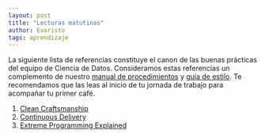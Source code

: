 ```yaml
---
layout: post
title: "Lecturas matutinas"
author: Evaristo
tags: aprendizaje
---
```


La siguiente lista de referencias constituye el canon de las buenas prácticas del equipo de Ciencia
de Datos. Consideramos estas referencias un complemento de nuestro [manual de
procedimientos](https://github.com/IslasGECI/manual) y [guía de
estilo](https://islas.dev/guia_de_estilo/). Te recomendamos que las leas al inicio de tu jornada de
trabajo para acompañar tu primer café.

1. [Clean Craftsmanship](https://learning.oreilly.com/library/view/clean-craftsmanship-disciplines/9780136915805/)
1. [Continuous Delivery](https://learning.oreilly.com/library/view/continuous-delivery-reliable/9780321670250/)
1. [Extreme Programming Explained](https://learning.oreilly.com/library/view/extreme-programming-explained/0201616416/)
